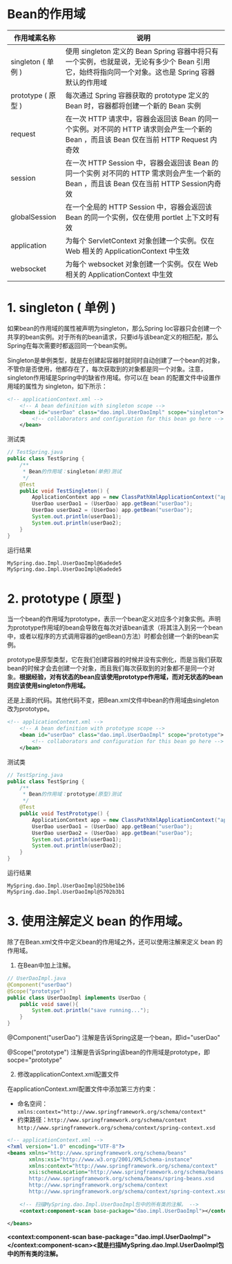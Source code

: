 # Bean的作用域

| 作用域素名称       | 说明                                                         |
| ------------------ | ------------------------------------------------------------ |
| singleton ( 单例 ) | 使用 singleton 定义的 Bean Spring 容器中将只有一个实例，也就是说，无论有多少个 Bean 引用它，始终将指向同一个对象。这也是 Spring 容器默认的作用域 |
| prototype ( 原型 ) | 每次通过 Spring 容器获取的 prototype 定义的 Bean 时，容器都将创建一个新的 Bean 实例 |
| request            | 在一次 HTTP 请求中，容器会返回该 Bean 的同一个实例。对不同的 HTTP 请求则会产生一个新的 Bean ，而且该 Bean 仅在当前 HTTP Request 内奇效 |
| session            | 在一次 HTTP Session 中，容器会返回该 Bean 的同一个实例 对不同的 HTTP 需求则会产生一个新的 Bean ，而且该 Bean 仅在当前 HTTP Session内奇效 |
| globalSession      | 在一个全局的 HTTP Session 中，容器会返回该 Bean 的同一个实例，仅在使用 portlet 上下文时有效 |
| application        | 为每个 ServletContext 对象创建一个实例。仅在 Web 相关的 ApplicationContext 中生效 |
| websocket          | 为每个 websocket 对象创建一个实例。仅在 Web 相关的 ApplicationContext 中生效 |

# 1. singleton ( 单例 )

如果bean的作用域的属性被声明为singleton，那么Spring Ioc容器只会创建一个共享的bean实例。对于所有的bean请求，只要id与该bean定义的相匹配，那么Spring在每次需要时都返回同一个bean实例。

Singleton是单例类型，就是在创建起容器时就同时自动创建了一个bean的对象，不管你是否使用，他都存在了，每次获取到的对象都是同一个对象。注意，singleton作用域是Spring中的缺省作用域。你可以在 bean 的配置文件中设置作用域的属性为 singleton，如下所示：

```xml
<!-- applicationContext.xml -->
    <!-- A bean definition with singleton scope -->
    <bean id="userDao" class="dao.impl.UserDaoImpl" scope="singleton">
        <!-- collaborators and configuration for this bean go here -->
    </bean>
```

测试类

```java
// TestSpring.java
public class TestSpring {
    /**
     * Bean的作用域：singleton(单例)测试
     */
    @Test
    public void TestSingleton() {
        ApplicationContext app = new ClassPathXmlApplicationContext("applicationContext.xml");
        UserDao userDao1 = (UserDao) app.getBean("userDao");
        UserDao userDao2 = (UserDao) app.getBean("userDao");
        System.out.println(userDao1);
        System.out.println(userDao2);
    }
}
```

运行结果

```
MySpring.dao.Impl.UserDaoImpl@6adede5
MySpring.dao.Impl.UserDaoImpl@6adede5
```

# 2. prototype ( 原型 )

当一个bean的作用域为prototype，表示一个bean定义对应多个对象实例。声明为prototype作用域的bean会导致在每次对该bean请求（将其注入到另一个bean中，或者以程序的方式调用容器的getBean()方法）时都会创建一个新的bean实例。

prototype是原型类型，它在我们创建容器的时候并没有实例化，而是当我们获取bean的时候才会去创建一个对象，而且我们每次获取到的对象都不是同一个对象。**根据经验，对有状态的bean应该使用prototype作用域，而对无状态的bean则应该使用singleton作用域。**

还是上面的代码。其他代码不变，把Bean.xml文件中bean的作用域由singleton改为prototype。

```xml
<!-- applicationContext.xml -->
    <!-- A bean definition with prototype scope -->
    <bean id="userDao" class="dao.impl.UserDaoImpl" scope="prototype">
        <!-- collaborators and configuration for this bean go here -->
    </bean>
```

测试类

```java
// TestSpring.java
public class TestSpring {
    /**
     * Bean的作用域：prototype(原型)测试
     */
    @Test
    public void TestPrototype() {
        ApplicationContext app = new ClassPathXmlApplicationContext("applicationContext.xml");
        UserDao userDao1 = (UserDao) app.getBean("userDao");
        UserDao userDao2 = (UserDao) app.getBean("userDao");
        System.out.println(userDao1);
        System.out.println(userDao2);
    }
}
```

运行结果

```
MySpring.dao.Impl.UserDaoImpl@25bbe1b6
MySpring.dao.Impl.UserDaoImpl@5702b3b1
```

# 3. 使用注解定义 bean 的作用域。

除了在Bean.xml文件中定义bean的作用域之外，还可以使用注解来定义 bean 的作用域。

1. 在Bean中加上注解。

```java
// UserDaoImpl.java
@Component("userDao")
@Scope("prototype")
public class UserDaoImpl implements UserDao {
    public void save(){
        System.out.println("save running...");
    }
}
```

@Component("userDao") 注解是告诉Spring这是一个bean，即id="userDao"

@Scope("prototype") 注解是告诉Spring该bean的作用域是prototype，即socpe="prototype"

2. 修改applicationContext.xml配置文件

在applicationContext.xml配置文件中添加第三方约束：

- 命名空间：`xmlns:context="http://www.springframework.org/schema/context" `
- 约束路径：`http://www.springframework.org/schema/context` `http://www.springframework.org/schema/context/spring-context.xsd`

```xml
<!-- applicationContext.xml -->
<?xml version="1.0" encoding="UTF-8"?>
<beans xmlns="http://www.springframework.org/schema/beans"
       xmlns:xsi="http://www.w3.org/2001/XMLSchema-instance"
       xmlns:context="http://www.springframework.org/schema/context"
       xsi:schemaLocation="http://www.springframework.org/schema/beans
       http://www.springframework.org/schema/beans/spring-beans.xsd 
       http://www.springframework.org/schema/context
       http://www.springframework.org/schema/context/spring-context.xsd">
    
    <!-- 扫描MySpring.dao.Impl.UserDaoImpl包中的所有类的注解。 -->
    <context:component-scan base-package="dao.impl.UserDaoImpl"></context:component-scan>
    
</beans>
```

**<context:component-scan base-package="dao.impl.UserDaoImpl">
</context:component-scan><就是扫描MySpring.dao.Impl.UserDaoImpl包中的所有类的注解。**
